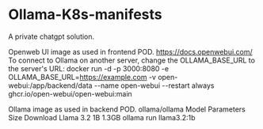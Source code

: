 # Ollama-K8s-manifests
A private chatgpt solution.

Openweb UI image as used in frontend POD.
https://docs.openwebui.com/
To connect to Ollama on another server, change the OLLAMA_BASE_URL to the server's URL:
docker run -d -p 3000:8080 -e OLLAMA_BASE_URL=https://example.com -v open-webui:/app/backend/data --name open-webui --restart always ghcr.io/open-webui/open-webui:main

Ollama image as used in backend POD.
ollama/ollama
Model	Parameters	Size	Download
Llama 3.2	1B	1.3GB	ollama run llama3.2:1b

